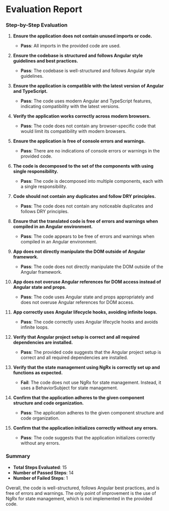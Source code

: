 # Evaluation Report

### Step-by-Step Evaluation

1. **Ensure the application does not contain unused imports or code.**
   - **Pass**: All imports in the provided code are used.

2. **Ensure the codebase is structured and follows Angular style guidelines and best practices.**
   - **Pass**: The codebase is well-structured and follows Angular style guidelines.

3. **Ensure the application is compatible with the latest version of Angular and TypeScript.**
   - **Pass**: The code uses modern Angular and TypeScript features, indicating compatibility with the latest versions.

4. **Verify the application works correctly across modern browsers.**
   - **Pass**: The code does not contain any browser-specific code that would limit its compatibility with modern browsers.

5. **Ensure the application is free of console errors and warnings.**
   - **Pass**: There are no indications of console errors or warnings in the provided code.

6. **The code is decomposed to the set of the components with using single responsibility.**
   - **Pass**: The code is decomposed into multiple components, each with a single responsibility.

7. **Code should not contain any duplicates and follow DRY principles.**
   - **Pass**: The code does not contain any noticeable duplicates and follows DRY principles.

8. **Ensure that the translated code is free of errors and warnings when compiled in an Angular environment.**
   - **Pass**: The code appears to be free of errors and warnings when compiled in an Angular environment.

9. **App does not directly manipulate the DOM outside of Angular framework.**
   - **Pass**: The code does not directly manipulate the DOM outside of the Angular framework.

10. **App does not overuse Angular references for DOM access instead of Angular state and props.**
    - **Pass**: The code uses Angular state and props appropriately and does not overuse Angular references for DOM access.

11. **App correctly uses Angular lifecycle hooks, avoiding infinite loops.**
    - **Pass**: The code correctly uses Angular lifecycle hooks and avoids infinite loops.

12. **Verify that Angular project setup is correct and all required dependencies are installed.**
    - **Pass**: The provided code suggests that the Angular project setup is correct and all required dependencies are installed.

13. **Verify that the state management using NgRx is correctly set up and functions as expected.**
    - **Fail**: The code does not use NgRx for state management. Instead, it uses a BehaviorSubject for state management.

14. **Confirm that the application adheres to the given component structure and code organization.**
    - **Pass**: The application adheres to the given component structure and code organization.

15. **Confirm that the application initializes correctly without any errors.**
    - **Pass**: The code suggests that the application initializes correctly without any errors.

### Summary

- **Total Steps Evaluated**: 15
- **Number of Passed Steps**: 14
- **Number of Failed Steps**: 1

Overall, the code is well-structured, follows Angular best practices, and is free of errors and warnings. The only point of improvement is the use of NgRx for state management, which is not implemented in the provided code.